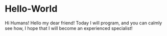 # Hello-World
Hi Humans!
Hello my dear friend! Today I will program, and you can calmly see how, I hope that I will become an experienced specialist!
